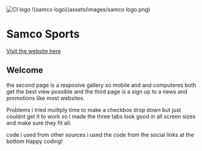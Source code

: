 ![CI logo](https://codeinstitute.s3.amazonaws.com/fullstack/ci_logo_small.png)
!{samco logo}(assets/images/samco logo.png)
# Samco Sports
[Visit the website here](https://doublearon96.github.io/Samcohoses/index.html)

## Welcome
the second page is a resposive gallery so mobile and and computeres both get the best view possible and the third page is a sign up to a news and promotions like most websites.

Problems
i tried mulitply time to make a checkbox drop down but just couldnt get it to work so i made the three tabs look good in all screen sizes and make sure they fit all.

code i used from other sources 
i used the code from the social links at the bottom 
Happy coding!
